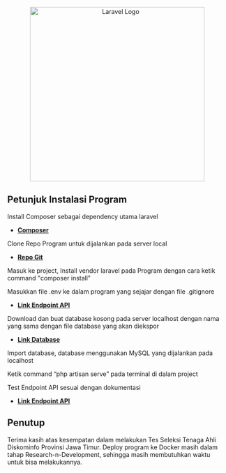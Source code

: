 <p align="center"><a href="https://laravel.com" target="_blank"><img src="https://raw.githubusercontent.com/laravel/art/master/logo-lockup/5%20SVG/2%20CMYK/1%20Full%20Color/laravel-logolockup-cmyk-red.svg" width="400" alt="Laravel Logo"></a></p>

## Petunjuk Instalasi Program

Install Composer sebagai dependency utama laravel
- **[Composer](https://getcomposer.org/)**

Clone Repo Program untuk dijalankan pada server local
- **[Repo Git](https://github.com/alifudinaziz/proj-seleksi-tenaga-ahli)**

Masuk ke project, Install vendor laravel pada Program dengan cara ketik command "composer install"

Masukkan file .env ke dalam program yang sejajar dengan file .gitignore
- **[Link Endpoint API](https://drive.google.com/drive/folders/1sxg_uW8dizsZpo1mTGhXNMqk3eP66eC-?usp=drive_link)**

Download dan buat database kosong pada server localhost dengan nama yang sama dengan file database yang akan diekspor
- **[Link Database](https://drive.google.com/drive/folders/1sxg_uW8dizsZpo1mTGhXNMqk3eP66eC-?usp=drive_link)**

Import database, database menggunakan MySQL yang dijalankan pada localhost

Ketik command “php artisan serve” pada terminal di dalam project

Test Endpoint API sesuai dengan dokumentasi
- **[Link Endpoint API](https://www.apidog.com/apidoc/shared-d8e7765a-5e3b-4651-8e63-9aa4d2b37e57/api-10246684)**

## Penutup

Terima kasih atas kesempatan dalam melakukan Tes Seleksi Tenaga Ahli Diskominfo Provinsi Jawa Timur.
Deploy program ke Docker masih dalam tahap Research-n-Development, sehingga masih membutuhkan waktu untuk bisa melakukannya.
